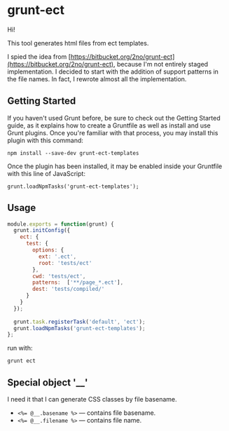 # grunt-ect

Hi!

This tool generates html files from ect templates.

I spied the idea from [https://bitbucket.org/2no/grunt-ect](https://bitbucket.org/2no/grunt-ect), because I'm not entirely staged implementation. 
I decided to start with the addition of support patterns in the file names. In fact, I rewrote almost all the implementation.


## Getting Started

If you haven't used Grunt before, be sure to check out the Getting Started guide, as it explains how to create a Gruntfile as well as install and use Grunt plugins. Once you're familiar with that process, you may install this plugin with this command:

	npm install --save-dev grunt-ect-templates

Once the plugin has been installed, it may be enabled inside your Gruntfile with this line of JavaScript:

	grunt.loadNpmTasks('grunt-ect-templates');

## Usage
```javascript
module.exports = function(grunt) {
  grunt.initConfig({
    ect: {
      test: {
        options: {
          ext: '.ect',
          root: 'tests/ect'
        },
        cwd: 'tests/ect',
        patterns:  ['**/page_*.ect'],
        dest: 'tests/compiled/'
      }
    }
  });
  
  grunt.task.registerTask('default', 'ect');
  grunt.loadNpmTasks('grunt-ect-templates');
};
```
run with:

	grunt ect

## Special object '__'

I need it that I can generate CSS classes by file basename.

*	`<%= @__.basename %>` — contains file basename. 
*	`<%= @__.filename %>` — contains file name.
